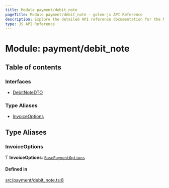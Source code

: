 ```yaml
---
title: Module payment/debit_note
pageTitle: Module payment/debit_note - golem-js API Reference
description: Explore the detailed API reference documentation for the Module payment/debit_note within the golem-js SDK for the Golem Network.
type: JS API Reference
---
```

# Module: payment/debit\_note

## Table of contents

### Interfaces

- [DebitNoteDTO](../interfaces/payment_debit_note.DebitNoteDTO)

### Type Aliases

- [InvoiceOptions](payment_debit_note#invoiceoptions)

## Type Aliases

### InvoiceOptions

Ƭ **InvoiceOptions**: [`BasePaymentOptions`](../interfaces/payment_config.BasePaymentOptions)

#### Defined in

[src/payment/debit_note.ts:8](https://github.com/golemfactory/golem-js/blob/49297d9/src/payment/debit_note.ts#L8)
